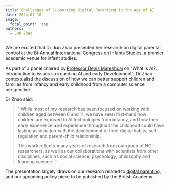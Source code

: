 ```yaml
---
title: Challenges of Supporting Digital Parenting in the Age of AI
date: 2024-07-10
image:
  focal_point: 'top'
authors:
  - Jun Zhao
---
```



We are excited that Dr Jun Zhao presented her research on digital parental control at the Bi-Annual [International Congress on Infants Studies](https://www.noldus.com/events/icis-2024), a premier academic venue for infant studies. 

As part of a panel chaired by [Professor Denis Mareshcai](https://www.bbk.ac.uk/our-staff/profile/8007610/denis-mareschal) on "What is AI?. Introduction to issues surrounding AI and early Development", Dr Zhao contextualisd the discussion of how we can better support children and families from infancy and early childhood from a computer science perspective.

Dr Zhao said: 

> ``While most of my research has been focused on working with children aged between 6 and 11, we have seen first-hand how children are exposed to AI technologies from infancy, and how their early experience and experience throughout the childhood could have lasting association with the development of their digital habits, self-regulation and parent-child relationship. 
>
> This work reflects many years of research from our group of HCI researchers, 
as well as our collaborations with scientists from other disciplines, such as social science, psychology, philosophy and learning science. ''


The presentation largely draws on our research related to [digital parenting](https://oxfordccai.org/research/parenting/), and our upcoming policy piece to be published by the British Academy. 